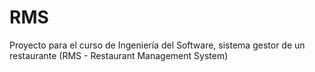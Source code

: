 # RMS

Proyecto para el curso de Ingeniería del Software, sistema gestor de un restaurante (RMS - Restaurant Management System)


